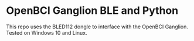 # OpenBCI Ganglion BLE and Python

This repo uses the BLED112 dongle to interface with the OpenBCI Ganglion. Tested on Windows 10 and Linux. 
